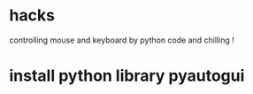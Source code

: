 # hacks
controlling mouse and keyboard by python code and chilling !
# install python library  pyautogui
